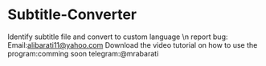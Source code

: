 # Subtitle-Converter
Identify subtitle file and convert to custom language
\n
report bug:
Email:alibarati11@yahoo.com
Download the video tutorial on how to use the program:comming soon
telegram:@mrabarati
